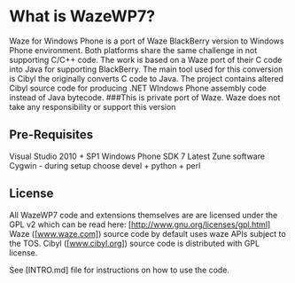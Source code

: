 What is WazeWP7?
================

Waze for Windows Phone is a port of Waze BlackBerry version to Windows Phone environment. Both platforms share the same challenge in not supporting C/C++ code.
The work is based on a Waze port of their C code into Java for supporting BlackBerry.
The main tool used for this conversion is Cibyl the originally converts C code to Java. The project contains altered Cibyl source code for producing .NET WIndows Phone assembly code instead of Java bytecode.
###This is private port of Waze. Waze does not take any responsibility or support this version

Pre-Requisites
--------------

Visual Studio 2010 + SP1
Windows Phone SDK 7
Latest Zune software
Cygwin - during setup choose devel + python + perl

License
-------

All WazeWP7 code and extensions themselves are are licensed under the GPL v2 which can be read here: [http://www.gnu.org/licenses/gpl.html]
Waze ([www.waze.com]) source code by default uses waze APIs subject to the TOS.
Cibyl ([www.cibyl.org]) source code is distributed with GPL license.

See [INTRO.md] file for instructions on how to use the code.
